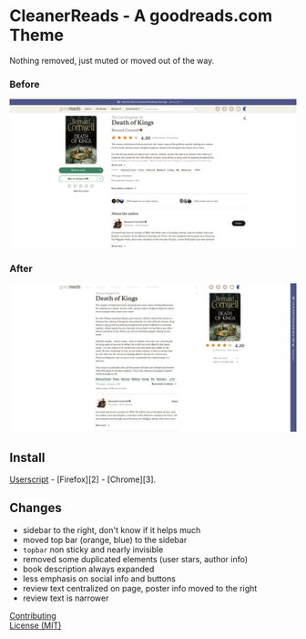 # CleanerReads - A goodreads.com Theme
Nothing removed, just muted or moved out of the way.

### Before
![Before](media/before.png)

### After
![After](media/after.png)

## Install
[Userscript][1] - [Firefox][2] - [Chrome][3].


## Changes
- sidebar to the right, don't know if it helps much
- moved top bar (orange, blue) to the sidebar
- `topbar` non sticky and nearly invisible
- removed some duplicated elements (user stars, author info)
- book description always expanded
- less emphasis on social info and buttons
- review text centralized on page, poster info moved to the right
- review text is narrower


[Contributing](https://github.com/icetbr/my-projects/blob/main/CONTRIBUTING.md)\
[License (MIT)](https://choosealicense.com/licenses/mit/)

[1]: https://openuserjs.org/users/icetbr/scripts
